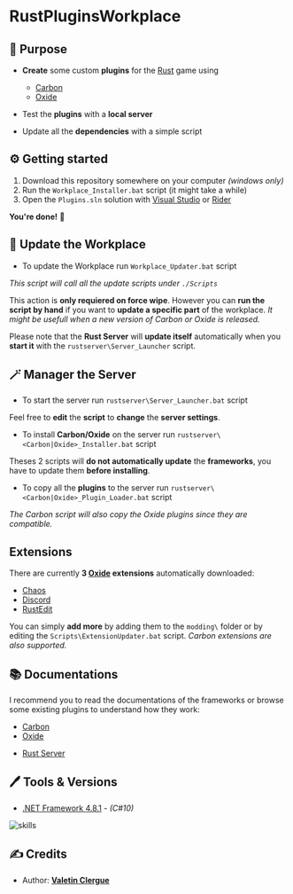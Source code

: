 # RustPluginsWorkplace

## 📝 Purpose

- **Create** some custom **plugins** for the [Rust](https://rust.facepunch.com) game using
    - [Carbon](https://carbonmod.gg)
    - [Oxide](https://oxidemod.org)

- Test the **plugins** with a **local server**
- Update all the **dependencies** with a simple script

## ⚙️ Getting started

1) Download this repository somewhere on your computer *(windows only)*
2) Run the `Workplace_Installer.bat` script (it might take a while)
3) Open the `Plugins.sln` solution with [Visual Studio](https://visualstudio.microsoft.com) or [Rider](https://www.jetbrains.com/rider/)

**You're done!** 🎉

## 🔧 Update the Workplace

- To update the Workplace run `Workplace_Updater.bat` script

*This script will call all the update scripts under `./Scripts`*

This action is **only requiered on force wipe**.
However you can **run the script by hand** if you want to **update a specific part** of the workplace.
*It might be usefull when a new version of Carbon or Oxide is released.*

Please note that the **Rust Server** will **update itself** automatically when you **start it** with the `rustserver\Server_Launcher` script.

## 🪄 Manager the Server

- To start the server run `rustserver\Server_Launcher.bat` script

Feel free to **edit** the **script** to **change** the **server settings**.

- To install **Carbon/Oxide** on the server run `rustserver\<Carbon|Oxide>_Installer.bat` script

Theses 2 scripts will **do not automatically update** the **frameworks**, you have to update them **before installing**.

- To copy all the **plugins** to the server run `rustserver\<Carbon|Oxide>_Plugin_Loader.bat` script

*The Carbon script will also copy the Oxide plugins since they are compatible.*

## Extensions

There are currently **3 [Oxide](https://oxidemod.org) extensions** automatically downloaded:

- [Chaos](https://chaoscode.io/resources/chaos.321/)
- [Discord](https://umod.org/extensions/discord)
- [RustEdit](https://github.com/k1lly0u/Oxide.Ext.RustEdit)

You can simply **add more** by adding them to the `modding\` folder or by editing the `Scripts\ExtensionUpdater.bat` 
script.
*Carbon extensions are also supported.*

## 📚 Documentations

I recommend you to read the documentations of the frameworks or browse some existing plugins to understand how they work:

- [Carbon](https://docs.carbonmod.gg/docs/)
- [Oxide](https://umod.org/documentation)

* [Rust Server](https://wiki.facepunch.com/rust/Creating-a-server)

## 🖊️ Tools & Versions

- [.NET Framework 4.8.1](https://learn.microsoft.com/en-us/dotnet/core/whats-new/dotnet-6) - *(C#10)*

![skills](https://skillicons.dev/icons?i=cs,visualstudio)
   
## ✍️ Credits

* Author: [**Valetin Clergue**](https://github.com/HandyS11)